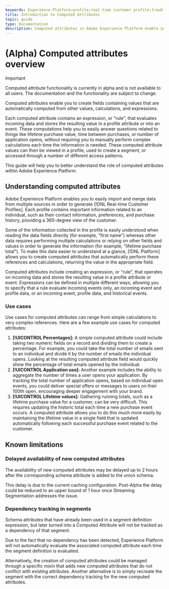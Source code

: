 ```yaml
---
keywords: Experience Platform;profile;real-time customer profile;troubleshooting;API
title: Introduction to Computed Attributes
topic: guide
type: Documentation
description: Computed attributes in Adobe Experience Platform enable you to automatically compute the value of fields based on other values, calculations, and expressions. Computed attributes operate on Real-time Customer Profile data, meaning you can aggregate values across all records and events stored in Platform. 
---
```


# (Alpha) Computed attributes overview

>[!IMPORTANT]
>
>Computed attribute functionality is currently in alpha and is not available to all users. The documentation and the functionality are subject to change.

Computed attributes enable you to create fields containing values that are automatically computed from other values, calculations, and expressions. 

Each computed attribute contains an expression, or "rule", that evaluates incoming data and stores the resulting value in a profile attribute or into an event. These computations help you to easily answer questions related to things like lifetime purchase value, time between purchases, or number of application opens, without requiring you to manually perform complex calculations each time the information is needed. These computed attribute values can then be viewed in a profile, used to create a segment, or accessed through a number of different access patterns.

This guide will help you to better understand the role of computed attributes within Adobe Experience Platform.

## Understanding computed attributes

Adobe Experience Platform enables you to easily import and merge data from multiple sources in order to generate [!DNL Real-time Customer Profiles]. Each profile contains important information related to an individual, such as their contact information, preferences, and purchase history, providing a 360-degree view of the customer. 

Some of the information collected in the profile is easily understood when reading the data fields directly (for example, "first name") whereas other data requires performing multiple calculations or relying on other fields and values in order to generate the information (for example, "lifetime purchase total"). To make this data easier to understand at a glance, [!DNL Platform] allows you to create computed attributes that automatically perform these references and calculations, returning the value in the appropriate field.

Computed attributes include creating an expression, or "rule", that operates on incoming data and stores the resulting value in a profile attribute or event. Expressions can be defined in multiple different ways, allowing you to specify that a rule evaluate incoming events only, an incoming event and profile data, or an incoming event, profile data, and historical events.

### Use cases

Use cases for computed attributes can range from simple calculations to very complex references. Here are a few example use cases for computed attributes:

1. **[!UICONTROL Percentages]:** A simple computed attribute could include taking two numeric fields on a record and dividing them to create a percentage. For example, you could take the total number of emails sent to an individual and divide it by the number of emails the individual opens. Looking at the resulting computed attribute field would quickly show the percentage of total emails opened by the individual.
1. **[!UICONTROL Application use]:** Another example includes the ability to aggregate the number of times a user opens your application. By tracking the total number of application opens, based on individual open events, you could deliver special offers or messages to users on their 100th open, encouraging deeper engagement with your brand.
1. **[!UICONTROL Lifetime values]:** Gathering running totals, such as a lifetime purchase value for a customer, can be very difficult. This requires updating the historic total each time a new purchase event occurs. A computed attribute allows you to do this much more easily by maintaining the lifetime value in a single field that is updated automatically following each successful purchase event related to the customer.

## Known limitations

### Delayed availability of new computed attributes

The availability of new computed attributes may be delayed up to 2 hours after the corresponding schema attribute is added to the union schema.

This delay is due to the current caching configuration. Post-Alpha the delay could be reduced to an upper bound of 1 hour once Streaming Segmentation addresses the issue.

### Dependency tracking in segments

Schema attributes that have already been used in a segment definition expression, but later turned into a Computed Attribute will not be tracked as a dependency of that segment. 

Due to the fact that no dependency has been detected, Experience Platform will not automatically evaluate the associated computed attribute each time the segment definition is evaluated.

Alternatively, the creation of computed attributes could be managed through a specific mixin that adds new computed attributes that do not conflict with existing attributes. Another alternative is to simply recreate the segment with the correct dependency tracking for the new computed attributes.